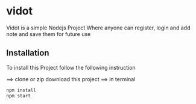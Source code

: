 # vidot
Vidot is a simple Nodejs Project Where anyone can register, login and add note and save them for future use

## Installation
To install this Project follow the following instruction

==> clone or zip download this project
==> in terminal
```bash
npm install
npm start
```

